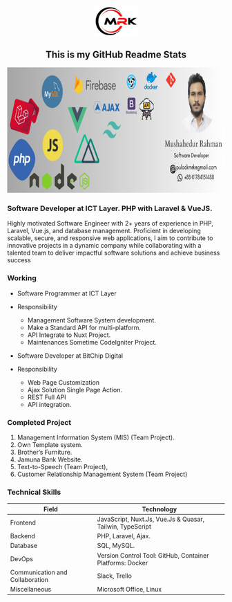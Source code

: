
<p align="center">
 <img width="100px" src="./img/logo.png" align="center" alt="Logo" />
 <h2 align="center">This is my GitHub Readme Stats</h2>
 <p align="center"></p>
</p>


<img src="./img/Banner.png" height="290" width="100%" title="Self Learing image"/>


### Software Developer at ICT Layer. PHP with Laravel & VueJS.
Highly motivated Software Engineer with 2+ years of experience in PHP, Laravel, Vue.js, and database management. Proficient in developing scalable, secure, and responsive web applications, I aim to contribute to innovative projects in a dynamic company while collaborating with a talented team to deliver impactful software solutions and achieve business success

### Working 

- Software Programmer at ICT Layer
 - Responsibility
   - Management Software System development.
   - Make a Standard API for multi-platform.
   - API Integrate to Nuxt Project.
   - Maintenances Sometime CodeIgniter Project.
   
- Software Developer at BitChip Digital
 - Responsibility
   - Web Page Customization
   - Ajax Solution Single Page Action.
   - REST Full API
   - API integration.

### Completed Project 
1. Management Information System (MIS) (Team Project).
2. Own Template system.
2. Brother’s Furniture.
3. Jamuna Bank Website.
4. Text-to-Speech (Team Project),
5. Customer Relationship Management System (Team Project)

### Technical Skills


 | Field        | Technology                  |
 | ------------ | ---------------------- |
 | Frontend | JavaScript, Nuxt.Js, Vue.Js & Quasar, Tailwin, TypeScript |
 | Backend | PHP, Laravel, Ajax. |
 | Database | SQL, MySQL.| Firebase |
 | DevOps | Version Control Tool: GitHub, Container Platforms: Docker |
 | Communication and Collaboration | Slack, Trello |
 | Miscellaneous | Microsoft Office, Linux|
  
